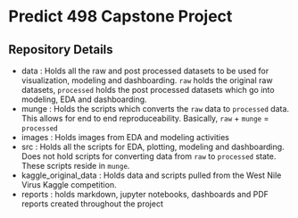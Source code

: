 # Predict 498 Capstone Project

## Repository Details

* data : Holds all the raw and post processed datasets to be used for visualization, modeling and dashboarding. `raw` holds the original raw datasets, `processed` holds the post processed datasets which go into modeling, EDA and dashboarding.
* munge : Holds the scripts which converts the `raw` data to `processed` data. This allows for end to end reproduceability. Basically, `raw` + `munge` = `processed`
* images : Holds images from EDA and modeling activities
* src : Holds all the scripts for EDA, plotting, modeling and dashboarding. Does not hold scripts for converting data from `raw` to `processed` state. These scripts reside in `munge`.
* kaggle_original_data : Holds data and scripts pulled from the West Nile Virus Kaggle competition.
* reports : holds markdown, jupyter notebooks, dashboards and PDF reports created throughout the project
